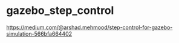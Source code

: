 # gazebo_step_control
https://medium.com/@arshad.mehmood/step-control-for-gazebo-simulation-566bfa664402
